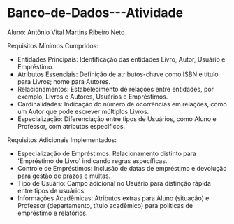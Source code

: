 # Banco-de-Dados---Atividade

Aluno: Antônio Vital Martins Ribeiro Neto


Requisitos Mínimos Cumpridos:

- Entidades Principais: Identificação das entidades Livro, Autor, Usuário e Empréstimo.
- Atributos Essenciais: Definição de atributos-chave como ISBN e título para Livros; nome para Autores.
- Relacionamentos: Estabelecimento de relações entre entidades, por exemplo, Livros e Autores, Usuários e Empréstimos.
- Cardinalidades: Indicação do número de ocorrências em relações, como um Autor que pode escrever múltiplos Livros.
- Especialização: Diferenciação entre tipos de Usuários, como Aluno e Professor, com atributos específicos.

Requisitos Adicionais Implementados:

- Especialização de Empréstimos: Relacionamento distinto para 'Empréstimo de Livro' indicando regras específicas.
- Controle de Empréstimos: Inclusão de datas de empréstimo e devolução para gestão de prazos e multas.
- Tipo de Usuário: Campo adicional no Usuário para distinção rápida entre tipos de usuários.
- Informações Acadêmicas: Atributos extras para Aluno (situação) e Professor (departamento, título acadêmico) para políticas de empréstimo e relatórios.

